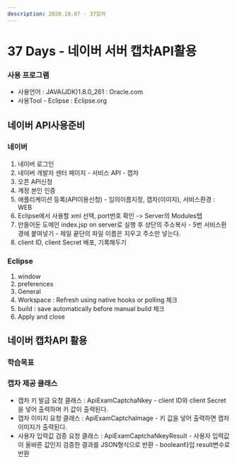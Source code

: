 ```yaml
---
description: 2020.10.07 - 37일차
---
```


# 37 Days - 네이버 서버 캡차API활용

### 사용 프로그램

* 사용언어 : JAVA\(JDK\)1.8.0\_261 : Oracle.com
* 사용Tool  - Eclipse : Eclipse.org

## 네이버 API사용준비

### 네이버

1. 네이버 로그인
2. 네이버 개발자 센터 페이지 - 서비스 API - 캡차
3. 오픈 API신청
4. 계정 본인 인증
5. 애플리케이션 등록\(API이용신청\) - 임의이름지정, 캡차\(이미지\), 서비스환경 : WEB
6. Eclipse에서 사용할 xml 선택, port번호 확인 -&gt; Server의 Modules탭
7. 만들어둔 도메인 index.jsp on server로 실행 후 상단의 주소복사 - 5번 서비스환경에 붙여넣기 - 제일 끝단의 파일 이름은 지우고 주소만 넣는다.
8. client ID, client Secret 배포, 기록해두기 

### Eclipse

1. window 
2. preferences
3. General
4. Workspace : Refresh using native hooks or polling 체크
5. build : save automatically before manual build 체크
6. Apply and close

## 네이버 캡차API 활용

### 학습목표

### 캡차 제공 클래스

* 캡차 키 발급 요청 클래스 : ApiExamCaptchaNkey - client ID와 client Secret을 넣어 출력하며 키 값이 출력된다.
* 캡차 이미지 요청  클래스 : ApiExamCaptchaImage - 키 값을 넣어 출력하면 캡차 이미지가 출력된다.
* 사용자 입력값 검증 요청 클래스 : ApiExamCaptchaNkeyResult - 사용자 입력값이 올바른 값인지 검증한 결과를 JSON형식으로 반환 - boolean타입 result변수로 반환

